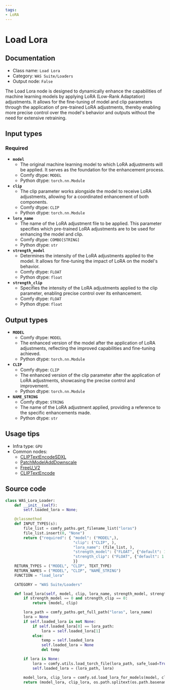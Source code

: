 ```yaml
---
tags:
- LoRA
---
```


# Load Lora
## Documentation
- Class name: `Load Lora`
- Category: `WAS Suite/Loaders`
- Output node: `False`

The Load Lora node is designed to dynamically enhance the capabilities of machine learning models by applying LoRA (Low-Rank Adaptation) adjustments. It allows for the fine-tuning of model and clip parameters through the application of pre-trained LoRA adjustments, thereby enabling more precise control over the model's behavior and outputs without the need for extensive retraining.
## Input types
### Required
- **`model`**
    - The original machine learning model to which LoRA adjustments will be applied. It serves as the foundation for the enhancement process.
    - Comfy dtype: `MODEL`
    - Python dtype: `torch.nn.Module`
- **`clip`**
    - The clip parameter works alongside the model to receive LoRA adjustments, allowing for a coordinated enhancement of both components.
    - Comfy dtype: `CLIP`
    - Python dtype: `torch.nn.Module`
- **`lora_name`**
    - The name of the LoRA adjustment file to be applied. This parameter specifies which pre-trained LoRA adjustments are to be used for enhancing the model and clip.
    - Comfy dtype: `COMBO[STRING]`
    - Python dtype: `str`
- **`strength_model`**
    - Determines the intensity of the LoRA adjustments applied to the model. It allows for fine-tuning the impact of LoRA on the model's behavior.
    - Comfy dtype: `FLOAT`
    - Python dtype: `float`
- **`strength_clip`**
    - Specifies the intensity of the LoRA adjustments applied to the clip parameter, enabling precise control over its enhancement.
    - Comfy dtype: `FLOAT`
    - Python dtype: `float`
## Output types
- **`MODEL`**
    - Comfy dtype: `MODEL`
    - The enhanced version of the model after the application of LoRA adjustments, reflecting the improved capabilities and fine-tuning achieved.
    - Python dtype: `torch.nn.Module`
- **`CLIP`**
    - Comfy dtype: `CLIP`
    - The enhanced version of the clip parameter after the application of LoRA adjustments, showcasing the precise control and improvement.
    - Python dtype: `torch.nn.Module`
- **`NAME_STRING`**
    - Comfy dtype: `STRING`
    - The name of the LoRA adjustment applied, providing a reference to the specific enhancements made.
    - Python dtype: `str`
## Usage tips
- Infra type: `GPU`
- Common nodes:
    - [CLIPTextEncodeSDXL](../../Comfy/Nodes/CLIPTextEncodeSDXL.md)
    - [PatchModelAddDownscale](../../Comfy/Nodes/PatchModelAddDownscale.md)
    - [FreeU_V2](../../Comfy/Nodes/FreeU_V2.md)
    - [CLIPTextEncode](../../Comfy/Nodes/CLIPTextEncode.md)



## Source code
```python
class WAS_Lora_Loader:
    def __init__(self):
        self.loaded_lora = None;

    @classmethod
    def INPUT_TYPES(s):
        file_list = comfy_paths.get_filename_list("loras")
        file_list.insert(0, "None")
        return {"required": { "model": ("MODEL",),
                              "clip": ("CLIP", ),
                              "lora_name": (file_list, ),
                              "strength_model": ("FLOAT", {"default": 1.0, "min": -10.0, "max": 10.0, "step": 0.01}),
                              "strength_clip": ("FLOAT", {"default": 1.0, "min": -10.0, "max": 10.0, "step": 0.01}),
                              }}
    RETURN_TYPES = ("MODEL", "CLIP", TEXT_TYPE)
    RETURN_NAMES = ("MODEL", "CLIP", "NAME_STRING")
    FUNCTION = "load_lora"

    CATEGORY = "WAS Suite/Loaders"

    def load_lora(self, model, clip, lora_name, strength_model, strength_clip):
        if strength_model == 0 and strength_clip == 0:
            return (model, clip)

        lora_path = comfy_paths.get_full_path("loras", lora_name)
        lora = None
        if self.loaded_lora is not None:
            if self.loaded_lora[0] == lora_path:
                lora = self.loaded_lora[1]
            else:
                temp = self.loaded_lora
                self.loaded_lora = None
                del temp

        if lora is None:
            lora = comfy.utils.load_torch_file(lora_path, safe_load=True)
            self.loaded_lora = (lora_path, lora)

        model_lora, clip_lora = comfy.sd.load_lora_for_models(model, clip, lora, strength_model, strength_clip)
        return (model_lora, clip_lora, os.path.splitext(os.path.basename(lora_name))[0])

```
